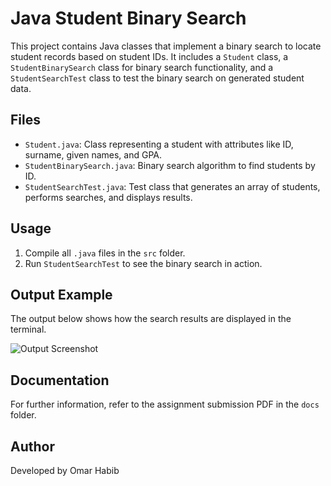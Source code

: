 # Java Student Binary Search

This project contains Java classes that implement a binary search to locate student records based on student IDs. It includes a `Student` class, a `StudentBinarySearch` class for binary search functionality, and a `StudentSearchTest` class to test the binary search on generated student data.

## Files
- `Student.java`: Class representing a student with attributes like ID, surname, given names, and GPA.
- `StudentBinarySearch.java`: Binary search algorithm to find students by ID.
- `StudentSearchTest.java`: Test class that generates an array of students, performs searches, and displays results.

## Usage
1. Compile all `.java` files in the `src` folder.
2. Run `StudentSearchTest` to see the binary search in action.

## Output Example
The output below shows how the search results are displayed in the terminal.

![Output Screenshot](screenshots/output.png)

## Documentation
For further information, refer to the assignment submission PDF in the `docs` folder.

## Author
Developed by Omar Habib 
